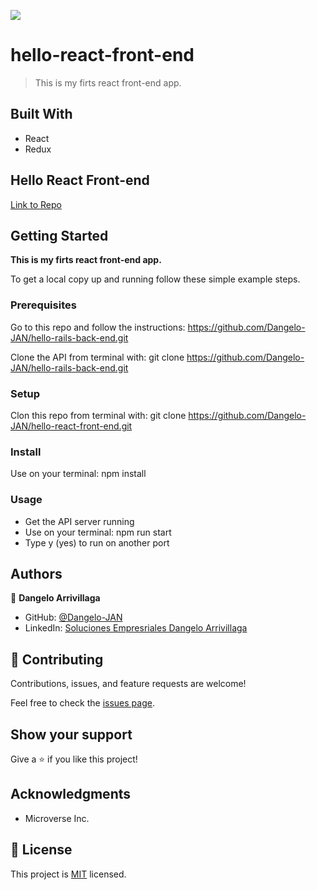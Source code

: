 ![](https://img.shields.io/badge/Microverse-blueviolet)

# hello-react-front-end

> This is my firts react front-end app.


## Built With

- React
- Redux

## Hello React Front-end

[Link to Repo](https://github.com/Dangelo-JAN/hello-rails-back-end)

## Getting Started

**This is my firts react front-end app.**


To get a local copy up and running follow these simple example steps.

### Prerequisites

Go to this repo and follow the instructions: https://github.com/Dangelo-JAN/hello-rails-back-end.git

Clone the API from terminal with: git clone https://github.com/Dangelo-JAN/hello-rails-back-end.git
### Setup

Clon this repo from terminal with: git clone https://github.com/Dangelo-JAN/hello-react-front-end.git
### Install

Use on your terminal: npm install
### Usage

- Get the API server running
- Use on your terminal: npm run start
- Type y (yes) to run on another port

## Authors

👤 **Dangelo Arrivillaga**

- GitHub: [@Dangelo-JAN](https://github.com/Dangelo-JAN)
- LinkedIn: [Soluciones Empresriales Dangelo Arrivillaga](https://www.linkedin.com/in/soluciones-empresariales-dangelo-arrivillaga-2a144718a/)

## 🤝 Contributing

Contributions, issues, and feature requests are welcome!

Feel free to check the [issues page](../../issues/).

## Show your support

Give a ⭐️ if you like this project!

## Acknowledgments

- Microverse Inc.

## 📝 License

This project is [MIT](./MIT.md) licensed.
